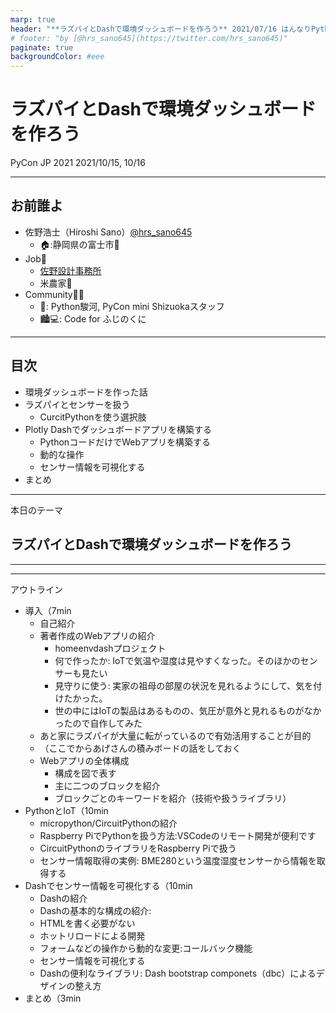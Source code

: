 ```yaml
---
marp: true
header: "**ラズパイとDashで環境ダッシュボードを作ろう** 2021/07/16 はんなりPython LT"
# footer: "by [@hrs_sano645](https://twitter.com/hrs_sano645)"
paginate: true
backgroundColor: #eee
---
```


# ラズパイとDashで環境ダッシュボードを作ろう

PyCon JP 2021
2021/10/15, 10/16

---

## お前誰よ

- 佐野浩士（Hiroshi Sano）[@hrs_sano645](https://twitter.com/hrs_sano645) 
  - 🏠:静岡県の富士市🗻
- Job💼
  - [佐野設計事務所](https://sano-design.info)
  - 米農家🌾
- Community🧑‍💻
  - 🐍: Python駿河, PyCon mini Shizuokaスタッフ
  - 🏙💻: Code for ふじのくに

<!-- _footer:  -->

---

## 目次

- 環境ダッシュボードを作った話
- ラズパイとセンサーを扱う
  - CurcitPythonを使う選択肢
- Plotly Dashでダッシュボードアプリを構築する
  - PythonコードだけでWebアプリを構築する
  - 動的な操作
  - センサー情報を可視化する
- まとめ

<!-- _footer:  -->

---

本日のテーマ

## ラズパイとDashで環境ダッシュボードを作ろう

<!-- _footer:  -->

---

---

アウトライン

- 導入（7min
  - 自己紹介
  - 著者作成のWebアプリの紹介
    - homeenvdashプロジェクト
    - 何で作ったか: IoTで気温や湿度は見やすくなった。そのほかのセンサーも見たい
    - 見守りに使う: 実家の祖母の部屋の状況を見れるようにして、気を付けたかった。
    - 世の中にはIoTの製品はあるものの、気圧が意外と見れるものがなかったので自作してみた
  - あと家にラズパイが大量に転がっているので有効活用することが目的
  - （ここでからあげさんの積みボードの話をしておく
  - Webアプリの全体構成
    - 構成を図で表す
    - 主に二つのブロックを紹介
    - ブロックごとのキーワードを紹介（技術や扱うライブラリ）
- PythonとIoT（10min
  - micropython/CircuitPythonの紹介
  - Raspberry PiでPythonを扱う方法:VSCodeのリモート開発が便利です
  - CircuitPythonのライブラリをRaspberry Piで扱う
  - センサー情報取得の実例: BME280という温度湿度センサーから情報を取得する
- Dashでセンサー情報を可視化する（10min
  - Dashの紹介
  - Dashの基本的な構成の紹介:
  - HTMLを書く必要がない
  - ホットリロードによる開発
  - フォームなどの操作から動的な変更:コールバック機能
  - センサー情報を可視化する
  - Dashの便利なライブラリ: Dash bootstrap componets（dbc）によるデザインの整え方
- まとめ（3min
